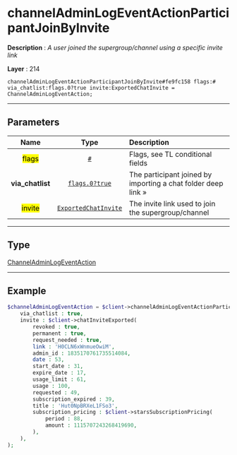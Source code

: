 # channelAdminLogEventActionParticipantJoinByInvite

**Description** : *A user joined the supergroup/channel using a specific invite link*

**Layer** : 214

```tl
channelAdminLogEventActionParticipantJoinByInvite#fe9fc158 flags:# via_chatlist:flags.0?true invite:ExportedChatInvite = ChannelAdminLogEventAction;
```

---

## Parameters

| Name | Type | Description |
| :---: | :---: | :--- |
| <mark>flags</mark> | [`#`](type/#) | Flags, see TL conditional fields |
| **via_chatlist** | [`flags.0?true`](type/true) | The participant joined by importing a chat folder deep link » |
| <mark>invite</mark> | [`ExportedChatInvite`](type/ExportedChatInvite) | The invite link used to join the supergroup/channel |

---

## Type

[ChannelAdminLogEventAction](type/ChannelAdminLogEventAction)

---

## Example

```php
$channelAdminLogEventAction = $client->channelAdminLogEventActionParticipantJoinByInvite(
	via_chatlist : true,
	invite : $client->chatInviteExported(
		revoked : true,
		permanent : true,
		request_needed : true,
		link : 'H0CLN6xWnmueOwiM',
		admin_id : 1835170761735514084,
		date : 53,
		start_date : 31,
		expire_date : 17,
		usage_limit : 61,
		usage : 100,
		requested : 49,
		subscription_expired : 39,
		title : 'Hut0NpBRXeL1FSo3',
		subscription_pricing : $client->starsSubscriptionPricing(
			period : 88,
			amount : 1115707243268419690,
		),
	),
);
```